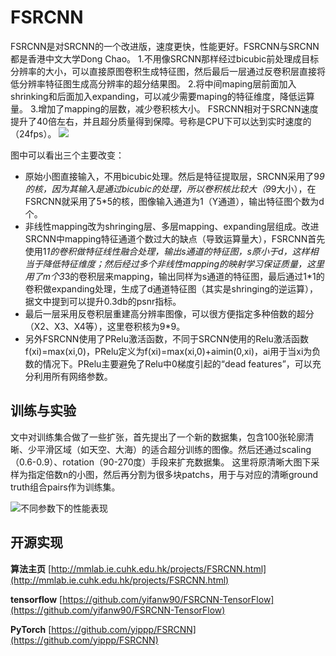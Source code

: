 # FSRCNN #

FSRCNN是对SRCNN的一个改进版，速度更快，性能更好。FSRCNN与SRCNN都是香港中文大学Dong Chao。
1.不用像SRCNN那样经过bicubic前处理成目标分辨率的大小，可以直接原图卷积生成特征图，然后最后一层通过反卷积层直接将低分辨率特征图生成高分辨率的超分结果图。
2.将中间maping层前面加入shrinking和后面加入expanding，可以减少需要maping的特征维度，降低运算量。
3.增加了mapping的层数，减少卷积核大小。
FSRCNN相对于SRCNN速度提升了40倍左右，并且超分质量得到保障。号称是CPU下可以达到实时速度的（24fps）。
![](https://github.com/jlygit/AI-video-enhance/blob/master/super%20resolution/image/QQ%E6%88%AA%E5%9B%BE20181217195042.jpg)

图中可以看出三个主要改变：

- 原始小图直接输入，不用bicubic处理。然后是特征提取层，SRCNN采用了9*9的核，因为其输入是通过bicubic的处理，所以卷积核比较大（9*9大小），在FSRCNN就采用了5*5的核，图像输入通道为1（Y通道），输出特征图个数为d个。
- 非线性mapping改为shringing层、多层mapping、expanding层组成。改进SRCNN中mapping特征通道个数过大的缺点（导致运算量大），FSRCNN首先使用1*1的卷积做特征线性融合处理，输出s通道的特征图，s原小于d，这样相当于降低特征维度；然后经过多个非线性mapping的映射学习保证质量，这里用了m个3*3的卷积层来mapping，输出同样为s通道的特征图，最后通过1*1的卷积做expanding处理，生成了d通道特征图（其实是shringing的逆运算），据文中提到可以提升0.3db的psnr指标。
- 最后一层采用反卷积层重建高分辨率图像，可以很方便指定多种倍数的超分（X2、X3、X4等），这里卷积核为9*9。
- 另外FSRCNN使用了PRelu激活函数，不同于SRCNN使用的Relu激活函数f(xi)=max(xi,0)，PRelu定义为f(xi)=max(xi,0)+aimin(0,xi)，ai用于当xi为负数的情况下。PRelu主要避免了Relu中0梯度引起的“dead features”，可以充分利用所有网络参数。

## 训练与实验 ##
文中对训练集合做了一些扩张，首先提出了一个新的数据集，包含100张轮廓清晰、少平滑区域（如天空、大海）的适合超分训练的图像。然后还通过scaling（0.6-0.9）、rotation（90-270度）手段来扩充数据集。
这里将原清晰大图下采样为指定倍数n的小图，然后再分割为很多块patchs，用于与对应的清晰ground truth组合pairs作为训练集。

![不同参数下的性能表现](https://github.com/jlygit/AI-video-enhance/blob/master/super%20resolution/image/image.png)

## 开源实现 ##

**算法主页**  [http://mmlab.ie.cuhk.edu.hk/projects/FSRCNN.html](http://mmlab.ie.cuhk.edu.hk/projects/FSRCNN.html)

**tensorflow**  [https://github.com/yifanw90/FSRCNN-TensorFlow](https://github.com/yifanw90/FSRCNN-TensorFlow)

**PyTorch** [https://github.com/yippp/FSRCNN](https://github.com/yippp/FSRCNN)

